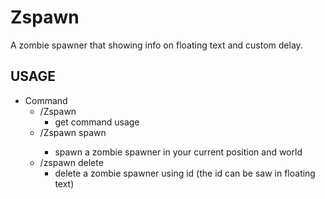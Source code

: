 # Zspawn
A zombie spawner that showing info on floating text and custom delay.

## USAGE
- Command
  - /Zspawn
    - get command usage
  - /Zspawn spawn <delay>
    - spawn a zombie spawner in your current position and world
  - /zspawn delete 
    - delete a zombie spawner using id (the id can be saw in floating text)

